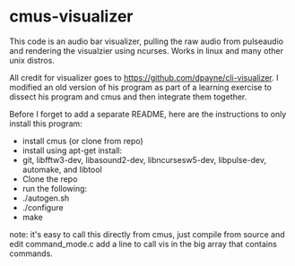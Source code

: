 # cmus-visualizer

This code is an audio bar visualizer, pulling the raw audio from pulseaudio and rendering the visualzier using ncurses. Works in linux and many other unix distros.

All credit for visualizer goes to https://github.com/dpayne/cli-visualizer. I modified an old version of his program as part of a learning exercise to dissect his program and cmus and then integrate them together.

Before I forget to add a separate README, here are the instructions to only install this program:
* install cmus (or clone from repo)
* install using apt-get install:
* git, libfftw3-dev, libasound2-dev, libncursesw5-dev, libpulse-dev, automake, and libtool
* Clone the repo
* run the following:
* ./autogen.sh
* ./configure 
* make

note:
it's easy to call this directly from cmus, just compile from source and edit command_mode.c
add a line to call vis in the big array that contains commands.

